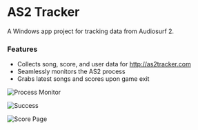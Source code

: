 AS2 Tracker
=============

A Windows app project for tracking data from Audiosurf 2.

### Features
- Collects song, score, and user data for http://as2tracker.com
- Seamlessly monitors the AS2 process
- Grabs latest songs and scores upon game exit

![Process Monitor](http://f.bay.rocks/Q8vTN)

![Success](http://f.bay.rocks/chDxq)

![Score Page](http://f.bay.rocks/CEBmU)
